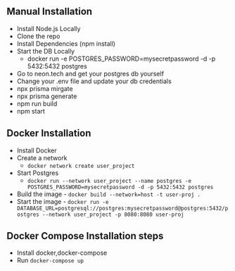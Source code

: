## Manual Installation
  - Install Node.js Locally
  - Clone the repo
  - Install Dependencies (npm install)
  - Start the DB Locally
    - docker run -e POSTGRES_PASSWORD=mysecretpassword -d -p 5432:5432 postgres
   - Go to neon.tech and get your postgres db yourself
   - Change your .env file and update your db credentials
   - npx prisma mirgate
   - npx prisma generate
   - npm run build
   - npm start

## Docker Installation
  - Install Docker
  - Create a network 
     - `docker network create user_project`
  - Start Postgres
      - `docker run --network user_project --name postgres -e POSTGRES_PASSWORD=mysecretpassword -d -p 5432:5432 postgres`
  - Build the image - `docker build --network=host -t user-proj .`
  - Start the image - `docker run -e DATABASE_URL=postgresql://postgres:mysecretpassword@postgres:5432/postgres --network user_project -p 8080:8080 user-proj`

## Docker Compose Installation steps
  - Install docker,docker-compose
  - Run `docker-compose up`